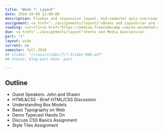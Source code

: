 ```yaml
---
title: "Week 7: Layout"
date: 2018-10-08 12:00:00
description: Flexbox and responsive layout, mid-semester quiz overview, work on Boxes and Layout assignment</a>
assignment: <a href="../assignments/layout2">Boxes and Layout</a> and <a href="../assignments/test">HTML/CSS Comprehension Mini Exam (Study Guide)</a>
reading: <ul><li><a href="https://medium.freecodecamp.com/an-animated-guide-to-flexbox-d280cf6afc35#.whn7b1cva">An Animated Guide to Flexbox</a></li><li><i>Responsive Web Design</i> - Ch. 5 Becoming Responsive</li><li><a href="https://css-tricks.com/snippets/css/a-guide-to-flexbox/">For Reference - A Complete Guide to Flexbox - CSS Tricks</a></li></ul>
due: <a href="../assignments/layout">Fonts and Media Queries</a>
part: "1"
layout: wide
current: no
semester: fall-2018
## slides: "/class/slides/7/7-Slides-RWD.pdf"
## status: blog-post-date--past

---
```


## Outline

* Guest Speakers: John and Shawn
* HTML&CSS - Brief HTML/CSS Discussion
* Understanding Box Models
* Basic Typography on Web
* Demo Typecast Hands On
* Discuss CSS Basics Assignment
* Style Tiles Assignment
